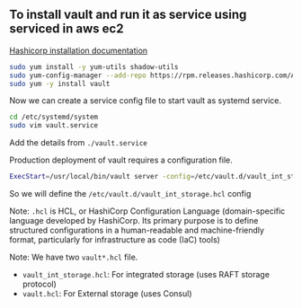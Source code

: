 ## To install vault and run it as service using serviced in aws ec2

[Hashicorp installation documentation](https://developer.hashicorp.com/vault/install)

```sh
sudo yum install -y yum-utils shadow-utils
sudo yum-config-manager --add-repo https://rpm.releases.hashicorp.com/AmazonLinux/hashicorp.repo
sudo yum -y install vault
```


Now we can create a service config file to start vault as systemd service.

```sh
cd /etc/systemd/system
sudo vim vault.service
```
Add the details from `./vault.service`


Production deployment of vault requires a configuration file.

```sh
ExecStart=/usr/local/bin/vault server -config=/etc/vault.d/vault_int_storage.hcl
```

So we will define the `/etc/vault.d/vault_int_storage.hcl` config

Note: `.hcl` is HCL, or HashiCorp Configuration Language (domain-specific language developed by HashiCorp. Its primary purpose is to define structured configurations in a human-readable and machine-friendly format, particularly for infrastructure as code (IaC) tools)


Note: We have two `vault*.hcl` file. 
* `vault_int_storage.hcl`: For integrated storage (uses RAFT storage protocol) 
* `vault.hcl`: For External storage (uses Consul)
